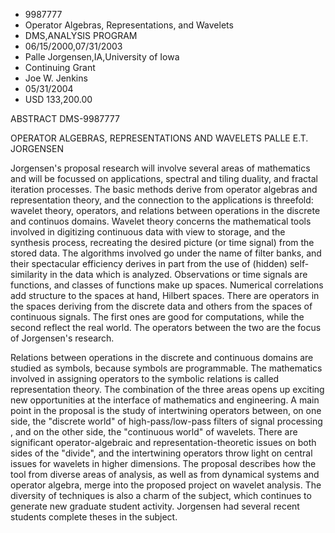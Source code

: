 
* 9987777
* Operator Algebras, Representations, and Wavelets
* DMS,ANALYSIS PROGRAM
* 06/15/2000,07/31/2003
* Palle Jorgensen,IA,University of Iowa
* Continuing Grant
* Joe W. Jenkins
* 05/31/2004
* USD 133,200.00

ABSTRACT DMS-9987777

OPERATOR ALGEBRAS, REPRESENTATIONS AND WAVELETS PALLE E.T. JORGENSEN

Jorgensen's proposal research will involve several areas of mathematics and
will be focussed on applications, spectral and tiling duality, and fractal
iteration processes. The basic methods derive from operator algebras and
representation theory, and the connection to the applications is threefold:
wavelet theory, operators, and relations between operations in the discrete and
continuos domains. Wavelet theory concerns the mathematical tools involved in
digitizing continuous data with view to storage, and the synthesis process,
recreating the desired picture (or time signal) from the stored data. The
algorithms involved go under the name of filter banks, and their spectacular
efficiency derives in part from the use of (hidden) self-similarity in the data
which is analyzed. Observations or time signals are functions, and classes of
functions make up spaces. Numerical correlations add structure to the spaces at
hand, Hilbert spaces. There are operators in the spaces deriving from the
discrete data and others from the spaces of continuous signals. The first ones
are good for computations, while the second reflect the real world. The
operators between the two are the focus of Jorgensen's research.

Relations between operations in the discrete and continuous domains are studied
as symbols, because symbols are programmable. The mathematics involved in
assigning operators to the symbolic relations is called representation theory.
The combination of the three areas opens up exciting new opportunities at the
interface of mathematics and engineering. A main point in the proposal is the
study of intertwining operators between, on one side, the "discrete world" of
high-pass/low-pass filters of signal processing , and on the other side, the
"continuous world" of wavelets. There are significant operator-algebraic and
representation-theoretic issues on both sides of the "divide", and the
intertwining operators throw light on central issues for wavelets in higher
dimensions. The proposal describes how the tool from diverse areas of analysis,
as well as from dynamical systems and operator algebra, merge into the proposed
project on wavelet analysis. The diversity of techniques is also a charm of the
subject, which continues to generate new graduate student activity. Jorgensen
had several recent students complete theses in the subject.


